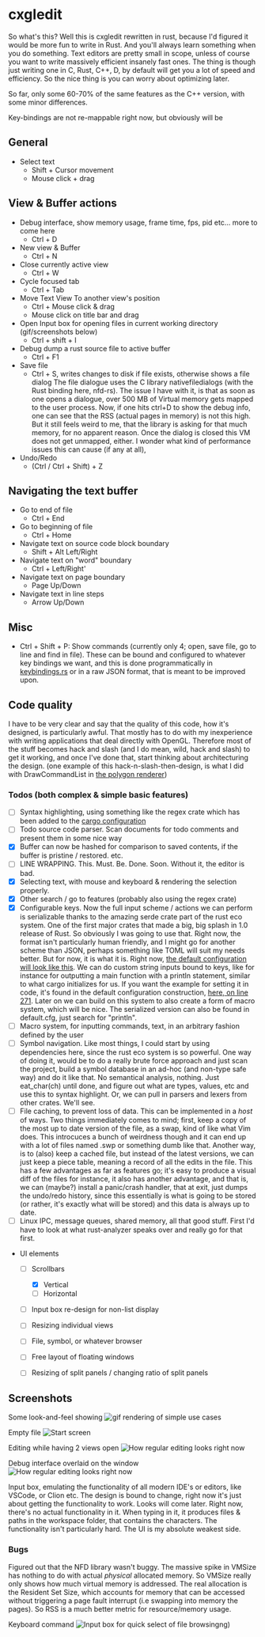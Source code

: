 # cxgledit
So what's this? Well this is cxgledit rewritten in rust, because I'd figured it would be more fun to write in Rust. And you'll always learn something
when you do something. Text editors are pretty small in scope, unless of course you want to write massively efficient insanely fast ones. The thing is though
just writing one in C, Rust, C++, D, by default will get you a lot of speed and efficiency. So the nice thing is you can worry about optimizing later.

So far, only some 60-70% of the same features as the C++ version, with some minor differences.


Key-bindings are not re-mappable right now, but obviously will be

## General
- Select text
  - Shift + Cursor movement
  - Mouse click + drag

## View & Buffer actions 
- Debug interface, show memory usage, frame time, fps, pid etc... more to come here
  - Ctrl + D
- New view & Buffer
  - Ctrl + N
- Close currently active view
  - Ctrl + W
- Cycle focused tab
  - Ctrl + Tab
- Move Text View To another view's position
  - Ctrl + Mouse click & drag
  - Mouse click on title bar and drag
- Open Input box for opening files in current working directory (gif/screenshots below)
  - Ctrl + shift + I
- Debug dump a rust source file to active buffer
  - Ctrl + F1
- Save file
  - Ctrl + S, writes changes to disk if file exists, otherwise shows a file dialog
    The file dialogue uses the C library nativefiledialogs (with the Rust binding here, nfd-rs).
    The issue I have with it, is that as soon as one opens a dialogue, over 500 MB of Virtual memory
    gets mapped to the user process. Now, if one hits ctrl+D to show the debug info, one can see
    that the RSS (actual pages in memory) is not this high. But it still feels weird to me,
    that the library is asking for that much memory, for no apparent reason. Once the dialog is closed
    this VM does not get unmapped, either. I wonder what kind of performance issues this can cause (if any at all),
- Undo/Redo
  - (Ctrl / Ctrl + Shift) + Z
## Navigating the text buffer
- Go to end of file
  - Ctrl + End
- Go to beginning of file
  - Ctrl + Home
- Navigate text on source code block boundary
  - Shift + Alt Left/Right
- Navigate text on "word" boundary
  - Ctrl + Left/Right'
- Navigate text on page boundary
  - Page Up/Down
- Navigate text in line steps
  - Arrow Up/Down

## Misc
- Ctrl + Shift + P: Show commands (currently only 4; open, save file, go to line and find in file). These can be bound and configured to whatever key bindings we want, and this is done programmatically in [keybindings.rs](src/cmd/keybindings.rs) or in a raw JSON format, that is meant to be improved upon.



## Code quality
I have to be very clear and say that the quality of this code, how it's designed, is particularly awful. That mostly has to do with my inexperience
with writing applications that deal directly with OpenGL. Therefore most of the stuff becomes hack and slash (and I do mean, wild, hack and slash) to
get it working, and once I've done that, start thinking about architecturing the design. (one example of this hack-n-slash-then-design, is what I
did with DrawCommandList in [the polygon renderer](src/opengl/rectangle.rs))


### Todos (both complex & simple basic features)
- [ ] Syntax highlighting, using something like the regex crate which has been added to the [cargo configuration](Cargo.toml)
- [ ] Todo source code parser. Scan documents for todo comments and present them in some nice way
- [x] Buffer can now be hashed for comparison to saved contents, if the buffer is pristine / restored.
      etc.
- [ ] LINE WRAPPING. This. Must. Be. Done. Soon. Without it, the editor is bad.
- [x] Selecting text, with mouse and keyboard & rendering the selection properly.
- [x] Other search / go to features (probably also using the regex crate)
- [x] Configurable keys. Now the full input scheme / actions we can perform is serializable thanks to the amazing serde crate part of the rust eco system. One of the first major crates that made a big, big splash in 1.0 release of Rust. So obviously I was going to use that. Right now, the format isn't particularly human friendly, and I might go for another scheme than JSON, perhaps something like TOML will suit my needs better. But for now, it is what it is. Right now, [the default configuration will look like this](default.cfg). We can do custom string inputs bound to keys, like for instance for outputting a main function with a println statement, similar to what cargo initializes for us. If you want the example for setting it in code, it's found in the default configuration construction, [here, on line 271](src/cmd/keybindings.rs#L271). Later on we can build on this system to also create a form of macro system, which will be nice. The serialized version can also be found in default.cfg, just search for "println".
- [ ] Macro system, for inputting commands, text, in an arbitrary fashion defined by the user
- [ ] Symbol navigation. Like most things, I could start by using dependencies here, since the rust eco system is so powerful.
      One way of doing it, would be to do a really brute force approach and just scan the project, build a symbol database in an ad-hoc (and non-type safe way)
      and do it like that. No semantical analysis, nothing. Just eat_char(ch) until done, and figure out what are types, values, etc and use this to syntax highlight.
      Or, we can pull in parsers and lexers from other crates. We'll see. 
- [ ] File caching, to prevent loss of data. This can be implemented in a *host* of ways. Two things immediately comes to mind; first, keep a copy of the most up to date version of the file, as a swap, kind of like what Vim does. This introcuces a bunch of weirdness though and 
it can end up with a lot of files named .swp or something dumb like that. Another way, is to (also) keep a cached file, but instead of the latest versions, we can just keep a piece table, meaning a record of all the edits in the file. This has a few advantages as far as features go; it's easy to produce a visual diff of the files for instance, it also has another advantage, and that is, we can (maybe?) install a panic/crash handler, that at exit, just dumps the undo/redo history, since this essentially is what is going to be stored (or rather, it's exactly what will be stored) and this data is always up to date.
- [ ] Linux IPC, message queues, shared memory, all that good stuff. First I'd have to look at what rust-analyzer speaks over and really go for that first.

- UI elements
  - [ ] Scrollbars
    - [x] Vertical
    - [ ] Horizontal
  - [ ] Input box re-design for non-list display
  - [ ] Resizing individual views
  - [ ] File, symbol, or whatever browser
  - [ ] Free layout of floating windows
  - [ ] Resizing of split panels / changing ratio of split panels


## Screenshots

Some look-and-feel showing
![gif rendering of simple use cases](docs/img/rendering.gif)

Empty file
![Start screen](docs/img/empty_file.png)

Editing while having 2 views open
![How regular editing looks right now](docs/img/editing.png)

Debug interface overlaid on the window
![How regular editing looks right now](docs/img/debug_interface.png)

Input box, emulating the functionality of all modern IDE's or editors, like VSCode, or Clion etc. The design
is bound to change, right now it's just about getting the functionality to work. Looks will come later.
Right now, there's no actual functionality in it. When typing in it, it produces files & paths in the workspace
folder, that contains the characters. The functionality isn't particularly hard. The UI is my absolute weakest side.

### Bugs
Figured out that the NFD library wasn't buggy. The massive spike in VMSize has nothing to do with actual *physical* allocated memory. So VMSize really only shows how much virtual memory is addressed. The real allocation is the Resident Set Size,
which accounts for memory that can be accessed without triggering a page fault interrupt (i.e swapping into memory the pages).
So RSS is a much better metric for resource/memory usage.

Keyboard command
![Input box for quick select of file browsing](docs/img/example.png)ng)